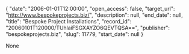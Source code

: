 {
  "date": "2006-01-01T12:00:00", 
  "open_access": false, 
  "target_url": "http://www.bespokeprojects.biz/", 
  "description": null, 
  "end_date": null, 
  "title": "Bespoke Project Installations", 
  "record_id": "20060101T120000/TUhlaiFSGXAYZO6QEVTQSA==", 
  "publisher": "bespokeprojects.biz", 
  "slug": 11779, 
  "start_date": null
}

None